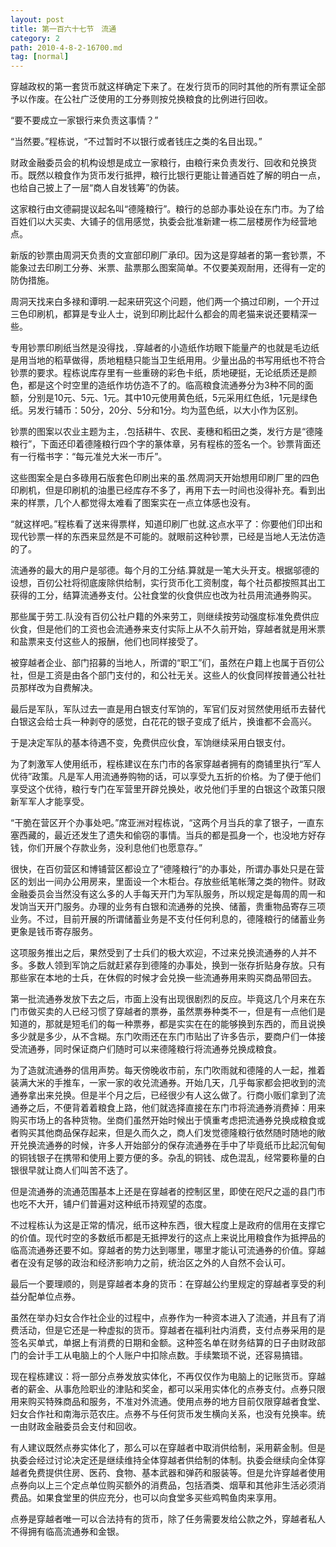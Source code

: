 ```yaml
---
layout: post
title: 第一百六十七节　流通
category: 2
path: 2010-4-8-2-16700.md
tag: [normal]
---
```


穿越政权的第一套货币就这样确定下来了。在发行货币的同时其他的所有票证全部予以作废。在公社广泛使用的工分券则按兑换粮食的比例进行回收。

“要不要成立一家银行来负责这事情？”

“当然要。”程栋说，“不过暂时不以银行或者钱庄之类的名目出现。”

财政金融委员会的机构设想是成立一家粮行，由粮行来负责发行、回收和兑换货币。既然以粮食作为货币发行抵押，粮行比银行更能让普通百姓了解的明白一点，也给自己披上了一层“商人自发钱筹”的伪装。

这家粮行由文德嗣提议起名叫“德隆粮行”。粮行的总部办事处设在东门市。为了给百姓们以大买卖、大铺子的信用感觉，执委会批准新建一栋二层楼房作为经营地点。

新版的钞票由周洞天负责的文宣部印刷厂承印。因为这是穿越者的第一套钞票，不能象过去印刷工分券、米票、盐票那么图案简单。不仅要美观耐用，还得有一定的防伪措施。

周洞天找来白多禄和谭明.一起来研究这个问题，他们两一个搞过印刷，一个开过三色印刷机，都算是专业人士，说到印刷比起什么都会的周老猫来说还要精深一些。

专用钞票印刷纸当然是没得找，.穿越者的小造纸作坊眼下能量产的也就是毛边纸是用当地的稻草做得，质地粗糙只能当卫生纸用用。少量出品的书写用纸也不符合钞票的要求。程栋说库存里有一些重磅的彩色卡纸，质地硬挺，无论纸质还是颜色，都是这个时空里的造纸作坊仿造不了的。临高粮食流通券分为3种不同的面额，分别是10元、5元、1元。其中10元使用黄色纸，5元采用红色纸，1元是绿色纸。另发行辅币：50分，20分、5分和1分。均为蓝色纸，以大小作为区别。

钞票的图案以农业主题为主，.包括耕牛、农民、麦穗和稻田之类，发行方是“德隆粮行”，下面还印着德隆粮行四个字的篆体章，另有程栋的签名一个。钞票背面还有一行楷书字：“每元准兑大米一市斤”。

这些图案全是白多碌用石版套色印刷出来的虽.然周洞天开始想用印刷厂里的四色印刷机，但是印刷机的油墨已经库存不多了，再用下去一时间也没得补充。看到出来的样票，几个人都觉得太难看了图案实在一点立体感也没有。

“就这样吧。”程栋看了送来得票样，知道印刷厂也就.这点水平了：你要他们印出和现代钞票一样的东西来显然是不可能的。就眼前这种钞票，已经是当地人无法仿造的了。

流通券的最大的用户是邬德。每个月的工分结.算就是一笔大头开支。根据邬德的设想，百仞公社将彻底废除供给制，实行货币化工资制度，每个社员都按照其出工获得的工分，结算流通券支付。公社食堂的伙食供应也改为社员用流通券购买。

那些属于劳工.队没有百仞公社户籍的外来劳工，则继续按劳动强度标准免费供应伙食，但是他们的工资也会流通券来支付实际上从不久前开始，穿越者就是用米票和盐票来支付这些人的报酬，他们也同样接受了。

被穿越者企业、部门招募的当地人，所谓的“职工”们，虽然在户籍上也属于百仞公社，但是工资是由各个部门支付的，和公社无关。这些人的伙食同样按普通公社社员那样改为自费解决。

最后是军队，军队过去一直是用白银支付军饷的，军官们反对贸然使用纸币去替代白银这会给士兵一种剥夺的感觉，白花花的银子变成了纸片，换谁都不会高兴。

于是决定军队的基本待遇不变，免费供应伙食，军饷继续采用白银支付。

为了刺激军人使用纸币，程栋建议在东门市的各家穿越者拥有的商铺里执行“军人优待”政策。凡是军人用流通券购物的话，可以享受九五折的价格。为了便于他们享受这个优待，粮行专门在军营里开辟兑换处，收兑他们手里的白银这个政策只限新军军人才能享受。

“干脆在营区开个办事处吧。”席亚洲对程栋说，“这两个月当兵的拿了银子，一直东塞西藏的，最近还发生了遗失和偷窃的事情。当兵的都是孤身一个，也没地方好存钱，你们开展个存款业务，没利息他们也愿意存。”

很快，在百仞营区和博铺营区都设立了“德隆粮行”的办事处，所谓办事处只是在营区的划出一间办公用房来，里面设一个木柜台。存放些纸笔帐薄之类的物件。财政金融委员会当然没有这么多的人手每天开门为军队服务，所以规定是每周的周一和发饷当天开门服务。办理的业务有白银和流通券的兑换、储蓄，贵重物品寄存三项业务。不过，目前开展的所谓储蓄业务是不支付任何利息的，德隆粮行的储蓄业务更象是钱币寄存服务。

这项服务推出之后，果然受到了士兵们的极大欢迎，不过来兑换流通券的人并不多。多数人领到军饷之后就赶紧存到德隆的办事处，换到一张存折贴身存放。只有那些家在本地的士兵，在休假的时候才会兑换一些流通券用来购买商品带回去。

第一批流通券发放下去之后，市面上没有出现很剧烈的反应。毕竟这几个月来在东门市做买卖的人已经习惯了穿越者的票券，虽然票券种类不一，但是有一点他们是知道的，那就是短毛们的每一种票券，都是实实在在的能够换到东西的，而且说换多少就是多少，从不含糊。东门吹雨还在东门市贴出了许多告示，要商户们一体接受流通券，同时保证商户们随时可以来德隆粮行将流通券兑换成粮食。

为了造就流通券的信用声势。每天傍晚收市前，东门吹雨就和德隆的人一起，推着装满大米的手推车，一家一家的收兑流通券。开始几天，几乎每家都会把收到的流通券拿出来兑换。但是半个月之后，已经很少有人这么做了。行商小贩们拿到了流通券之后，不便背着着粮食上路，他们就选择直接在东门市将流通券消费掉：用来购买市场上的各种货物。坐商们虽然开始时候出于慎重考虑把流通券兑换成粮食或者购买其他商品保存起来，但是久而久之，商人们发觉德隆粮行依然随时随地的敞开兑换流通券的时候，许多人开始部分的保存流通券在手中了毕竟纸币比起沉甸甸的铜钱银子在携带和使用上要方便的多。杂乱的铜钱、成色混乱，经常要称量的白银很早就让商人们叫苦不迭了。

但是流通券的流通范围基本上还是在穿越者的控制区里，即使在咫尺之遥的县门市也吃不大开，铺户们普遍对这种纸币持观望的态度。

不过程栋认为这是正常的情况，纸币这种东西，很大程度上是政府的信用在支撑它的价值。现代时空的多数纸币都是无抵押发行的这点上来说比用粮食作为抵押品的临高流通券还要不如。穿越者的势力达到哪里，哪里才能认可流通券的价值。穿越者在没有足够的政治和经济影响力之前，统治区之外的人自然不会认可。

最后一个要理顺的，则是穿越者本身的货币：在穿越公约里规定的穿越者享受的利益分配单位点券。

虽然在举办妇女合作社企业的过程中，点券作为一种资本进入了流通，并且有了消费活动，但是它还是一种虚拟的货币。穿越者在福利社内消费，支付点券采用的是签名买单式，单据上有消费的日期和金额。这种签名单在财务结算的日子由财政部门的会计手工从电脑上的个人账户中扣除点数。手续繁琐不说，还容易搞错。

现在程栋建议：将一部分点券发放实体化，不再仅仅作为电脑上的记账货币。穿越者的薪金、从事危险职业的津贴和奖金，都可以采用实体化的点券支付。点券只限用来购买特殊商品和服务，不准对外流通。使用点券的地方目前仅限穿越者食堂、妇女合作社和南海示范农庄。点券不与任何货币发生横向关系，也没有兑换率。统一由财政金融委员会支付和回收。

有人建议既然点券实体化了，那么可以在穿越者中取消供给制，采用薪金制。但是执委会经过讨论决定还是继续维持全体穿越者供给制的体制。执委会继续向全体穿越者免费提供住房、医药、食物、基本武器和弹药和服装等。但是允许穿越者使用点券向以上三个定点单位购买额外的消费品，包括酒类、烟草和其他非生活必须消费品。如果食堂里的供应充分，也可以向食堂多买些鸡鸭鱼肉来享用。

点券是穿越者唯一可以合法持有的货币，除了任务需要发给公款之外，穿越者私人不得拥有临高流通券和金银。